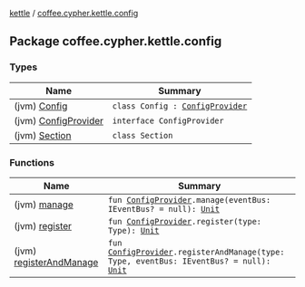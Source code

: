 [kettle](../index.md) / [coffee.cypher.kettle.config](./index.md)

## Package coffee.cypher.kettle.config

### Types

| Name | Summary |
|---|---|
| (jvm) [Config](-config/index.md) | `class Config : `[`ConfigProvider`](-config-provider/index.md) |
| (jvm) [ConfigProvider](-config-provider/index.md) | `interface ConfigProvider` |
| (jvm) [Section](-section/index.md) | `class Section` |

### Functions

| Name | Summary |
|---|---|
| (jvm) [manage](manage.md) | `fun `[`ConfigProvider`](-config-provider/index.md)`.manage(eventBus: IEventBus? = null): `[`Unit`](https://kotlinlang.org/api/latest/jvm/stdlib/kotlin/-unit/index.html) |
| (jvm) [register](register.md) | `fun `[`ConfigProvider`](-config-provider/index.md)`.register(type: Type): `[`Unit`](https://kotlinlang.org/api/latest/jvm/stdlib/kotlin/-unit/index.html) |
| (jvm) [registerAndManage](register-and-manage.md) | `fun `[`ConfigProvider`](-config-provider/index.md)`.registerAndManage(type: Type, eventBus: IEventBus? = null): `[`Unit`](https://kotlinlang.org/api/latest/jvm/stdlib/kotlin/-unit/index.html) |
